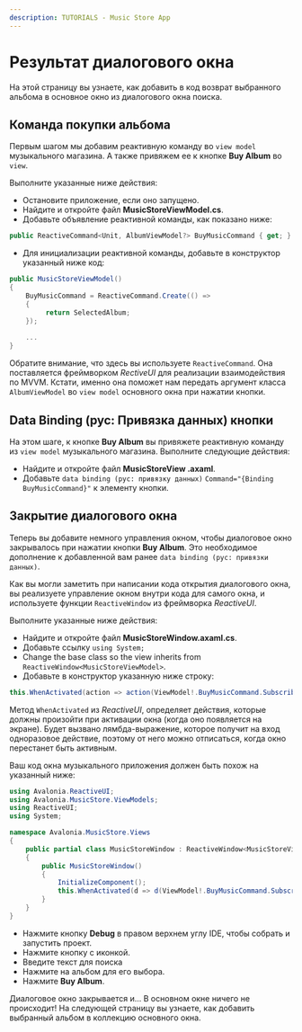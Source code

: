 ```yaml
---
description: TUTORIALS - Music Store App
---
```


# Результат диалогового окна

На этой страницу вы узнаете, как добавить в код возврат выбранного альбома в основное окно из диалогового окна поиска.

## Команда покупки альбома

Первым шагом мы добавим реактивную команду во `view model` музыкального магазина.
А также привяжем ее к кнопке **Buy Album** во `view`.

Выполните указанные ниже действия:

- Остановите приложение, если оно запущено.
- Найдите и откройте файл **MusicStoreViewModel.cs**.
- Добавьте объявление реактивной команды, как показано ниже:

```csharp
public ReactiveCommand<Unit, AlbumViewModel?> BuyMusicCommand { get; }
```

- Для инициализации реактивной команды, добавьте в конструктор указанный ниже код:

```csharp
public MusicStoreViewModel()
{
    BuyMusicCommand = ReactiveCommand.Create(() =>
    {
         return SelectedAlbum;
    });
    
    ...
}
```

Обратите внимание, что здесь вы используете `ReactiveCommand`.
Она поставляется фреймворком _RectiveUI_ для реализации взаимодействия по MVVM.
Кстати, именно она поможет нам передать аргумент класса `AlbumViewModel` во `view model` основного окна при нажатии кнопки.

## Data Binding (рус: Привязка данных) кнопки

На этом шаге, к кнопке **Buy Album** вы привяжете реактивную команду из `view model` музыкального магазина.
Выполните следующие действия:

- Найдите и откройте файл **MusicStoreView .axaml**. 
- Добавьте `data binding (рус: привязку данных)` `Command="{Binding BuyMusicCommand}"` к элементу кнопки.

## Закрытие диалогового окна

Теперь вы добавите немного управления окном, чтобы диалоговое окно закрывалось при нажатии кнопки **Buy Album**.
Это необходимое дополнение к добавленной вам ранее `data binding (рус: привязки данных)`.

Как вы могли заметить при написании кода открытия диалогового окна, вы реализуете управление окном внутри кода для самого окна,
и используете функции `ReactiveWindow` из фреймворка _ReactiveUI_.

Выполните указанные ниже действия:

- Найдите и откройте файл **MusicStoreWindow.axaml.cs**.
- Добавьте ссылку `using System;`
- Change the base class so the view inherits from `ReactiveWindow<MusicStoreViewModel>`.
- Добавьте в конструктор указанную ниже строку:

```csharp
this.WhenActivated(action => action(ViewModel!.BuyMusicCommand.Subscribe(Close)));
```

Метод `WhenActivated` из _ReactiveUI_, определяет действия, которые должны произойти при активации окна (когда оно появляется на экране).
Будет вызвано лямбда-выражение, которое получит на вход одноразовое действие, поэтому от него можно отписаться, когда окно перестанет быть активным.

Ваш код окна музыкального приложения должен быть похож на указанный ниже:

```csharp
using Avalonia.ReactiveUI;
using Avalonia.MusicStore.ViewModels;
using ReactiveUI;
using System;

namespace Avalonia.MusicStore.Views
{
    public partial class MusicStoreWindow : ReactiveWindow<MusicStoreViewModel>
    {
        public MusicStoreWindow()
        {
            InitializeComponent();
            this.WhenActivated(d => d(ViewModel!.BuyMusicCommand.Subscribe(Close)));
        }
    }
}
```

- Нажмите кнопку **Debug** в правом верхнем углу IDE, чтобы собрать и запустить проект.
- Нажмите кнопку с иконкой.
- Введите текст для поиска
- Нажмите на альбом для его выбора.
- Нажмите **Buy Album**.

Диалоговое окно закрывается и... В основном окне ничего не происходит!
На следующей страницу вы узнаете, как добавить  выбранный альбом в коллекцию основного окна.